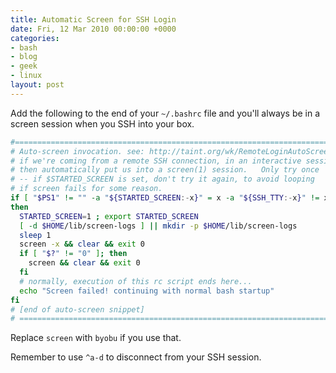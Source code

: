 ```yaml
---
title: Automatic Screen for SSH Login
date: Fri, 12 Mar 2010 00:00:00 +0000
categories:
- bash
- blog
- geek
- linux
layout: post
---
```


Add the following to the end of your `~/.bashrc` file and you'll always be in a screen session when you SSH into your box.

``` bash
#======================================================================
# Auto-screen invocation. see: http://taint.org/wk/RemoteLoginAutoScreen
# if we're coming from a remote SSH connection, in an interactive session
# then automatically put us into a screen(1) session.   Only try once
# -- if $STARTED_SCREEN is set, don't try it again, to avoid looping
# if screen fails for some reason.
if [ "$PS1" != "" -a "${STARTED_SCREEN:-x}" = x -a "${SSH_TTY:-x}" != x ]
then
  STARTED_SCREEN=1 ; export STARTED_SCREEN
  [ -d $HOME/lib/screen-logs ] || mkdir -p $HOME/lib/screen-logs
  sleep 1
  screen -x && clear && exit 0
  if [ "$?" != "0" ]; then
    screen && clear && exit 0
  fi
  # normally, execution of this rc script ends here...
  echo "Screen failed! continuing with normal bash startup"
fi
# [end of auto-screen snippet]
# ======================================================================
```

Replace `screen` with `byobu` if you use that.

Remember to use `^a-d` to disconnect from your SSH session.




